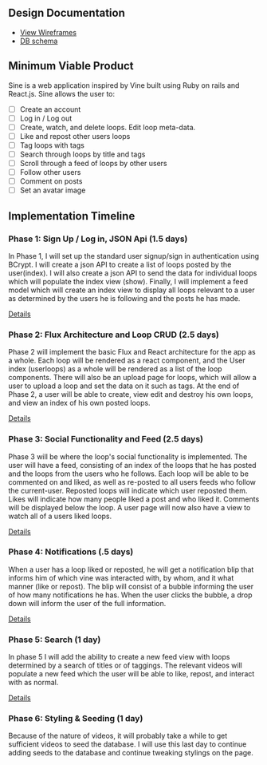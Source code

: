 ## Design Documentation
* [View Wireframes][view]
* [DB schema][schema]

[view]: ./views.md
[schema]: ./schema.md


## Minimum Viable Product

Sine is a web application inspired by Vine built using Ruby on rails and React.js.  Sine allows the user to:

<!-- This is a Markdown checklist. Use it to keep track of your progress! -->

- [ ] Create an account
- [ ] Log in / Log out
- [ ] Create, watch, and delete loops. Edit loop meta-data.
- [ ] Like and repost other users loops
- [ ] Tag loops with tags
- [ ] Search through loops by title and tags
- [ ] Scroll through a feed of loops by other users
- [ ] Follow other users
- [ ] Comment on posts
- [ ] Set an avatar image

## Implementation Timeline

### Phase 1: Sign Up / Log in, JSON Api (1.5 days)

In Phase 1, I will set up the standard user signup/sign in authentication using
BCrypt.  I will create a json API to create a list of loops posted by the user(index).
I will also create a json API to send the data for individual loops which will
populate the index view (show). Finally, I will implement a feed model which will
create an index view to display all loops relevant to a user as determined by
the users he is following and the posts he has made.


[Details][phase-one]

### Phase 2: Flux Architecture and Loop CRUD (2.5 days)

Phase 2 will implement the basic Flux and React architecture for the app as a
whole.  Each loop will be rendered as a
react component, and the User index (userloops) as a whole will be rendered as a list of the loop
components.  There will also be an upload page for loops, which will allow a
user to upload a loop and set the data on it such as tags.  At the end of Phase
2, a user will be able to create, view edit and destroy his own loops,
and view an index of his own posted loops.

[Details][phase-two]

### Phase 3: Social Functionality and Feed (2.5 days)

Phase 3 will be where the loop's social functionality is implemented.  The user will
have a feed, consisting of an index of the loops that he has posted and the loops from
the users who he follows.  Each loop will be able to be commented on and liked,
as well as re-posted to all users feeds who follow the current-user. Reposted loops will
indicate which user reposted them.  Likes will indicate how many people liked a post
and who liked it. Comments will be displayed below the loop. A user page will now
also have a view to watch all of a users liked loops.

[Details][phase-three]

### Phase 4: Notifications (.5 days)

When a user has a loop liked or reposted, he will get a notification blip that
informs him of which vine was interacted with, by whom, and it what manner (like or repost).
The blip will consist of a bubble informing the user of how many notifications he has.
When the user clicks the bubble, a drop down will inform the user of the full
information.


[Details][phase-four]

### Phase 5: Search (1 day)

In phase 5 I will add the ability to create a new feed view with loops determined by
a search of titles or of taggings.  The relevant videos will populate a new feed
which the user will be able to like, repost, and interact with as normal.

[Details][phase-five]

### Phase 6: Styling & Seeding (1 day)

Because of the nature of videos, it will probably take a while to get sufficient videos
to seed the database.  I will use this last day to continue adding seeds to the database
and continue tweaking stylings on the page.

[phase-one]: ./phases/phase1.md
[phase-two]: ./phases/phase2.md
[phase-three]: ./phases/phase3.md
[phase-four]: ./phases/phase4.md
[phase-five]: ./phases/phase5.md
